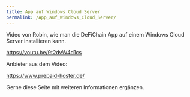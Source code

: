 ```yaml
---
title: App auf Windows Cloud Server
permalink: /App_auf_Windows_Cloud_Server/
---
```


Video von Robin, wie man die DeFiChain App auf einem Windows Cloud
Server installieren kann.

<https://youtu.be/9t2dvW4d1cs>

Anbieter aus dem Video:

<https://www.prepaid-hoster.de/>

Gerne diese Seite mit weiteren Informationen ergänzen.